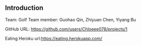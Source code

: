 ## Introduction

Team: Golf
Team member: Guohao Qin, Zhiyuan Chen, Yiyang Bu

GitHub URL: https://github.com/users/Chloeee078/projects/1

Eating Heroku url:https://eating.herokuapp.com/
